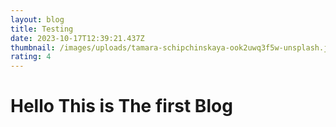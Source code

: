 ```yaml
---
layout: blog
title: Testing
date: 2023-10-17T12:39:21.437Z
thumbnail: /images/uploads/tamara-schipchinskaya-ook2uwq3f5w-unsplash.jpg
rating: 4
---
```

# Hello This is The first Blog